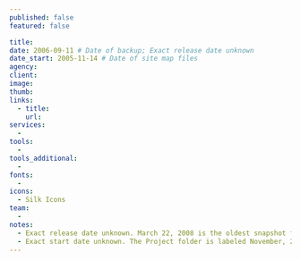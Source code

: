 ```yaml
---
published: false
featured: false

title:
date: 2006-09-11 # Date of backup; Exact release date unknown
date_start: 2005-11-14 # Date of site map files
agency:
client:
image:
thumb:
links:
  - title:
    url:
services:
  -
tools:
  -
tools_additional:
  -
fonts:
  -
icons:
  - Silk Icons
team:
  -
notes:
  - Exact release date unknown. March 22, 2008 is the oldest snapshot from the Wayback Machine. Last backup made that might be close to the final version is from September 11, 2006, but the design is different than the way it ended up. E-mail on August 28 was still talking about pre-launch feedback, and an e-mail on September 18 indicated the URL was live.
  - Exact start date unknown. The Project folder is labeled November, 2005. The site map file date is November 14, 2005.
---
```

